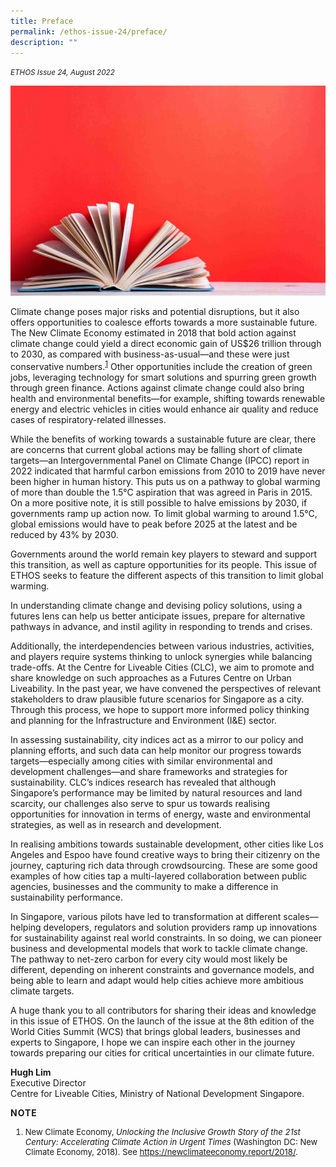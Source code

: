 ```yaml
---
title: Preface
permalink: /ethos-issue-24/preface/
description: ""
---
```

<style>


	
.back a
{
	color: #9f2943;
	font-weight: bold;
}

#banner img
{
	width:100%;
}
	
.author
{
border-bottom: 1px solid black;
margin-top:40px;
padding-bottom:30px;
border-top: 1px solid black;	

}	
	
li {
	font-size: 0.93em;
	
	}	

</style>
<em><small>ETHOS Issue 24, August 2022</small></em>

<img src="/images/Cropped_images/Ethos_Issue_23/print-23-foreword.jpg">
<p>Climate change poses major risks and potential disruptions, but it also offers opportunities to coalesce efforts towards a more sustainable future. The New Climate Economy
estimated in 2018 that bold action against climate change could yield a direct economic gain
of US$26 trillion through to 2030, as compared with business-as-usual—and these were
just conservative numbers.<sup><a href="#notes">1</a></sup> Other opportunities include the creation of green jobs, leveraging technology for smart solutions and spurring green growth through green finance. Actions
against climate change could also bring health and environmental benefits—for
example, shifting towards renewable energy and electric vehicles in cities
would enhance air quality and reduce cases of respiratory-related illnesses.</p>
<p>While the benefits of working towards a sustainable future are clear, there
are concerns that current global actions may be falling short of climate targets—an Intergovernmental Panel
on Climate Change (IPCC) report in 2022 indicated that harmful carbon emissions from 2010 to 2019 have
never been higher in human history. This puts us on a pathway to global warming of more than double the 1.5°C aspiration that was agreed in Paris in 2015. On a more positive note, it is still possible to halve emissions by 2030, if governments ramp up action now. To limit global warming to around
1.5°C, global emissions would have to peak before 2025 at the latest and be reduced by 43% by 2030.</p>
<p>Governments around the world remain key players to steward and support this transition, as well as capture opportunities for its people. This issue of ETHOS seeks to feature the different aspects of this transition to limit global warming.</p>
<p> In understanding climate change and devising policy solutions, using a futures lens can help us better
anticipate issues, prepare for alternative pathways in advance, and instil agility in responding to trends and crises.</p>
<p>Additionally, the interdependencies between various industries, activities, and players require systems thinking to unlock synergies while balancing trade-offs. At the Centre for Liveable Cities (CLC), we
aim to promote and share knowledge on such approaches as a Futures Centre on Urban Liveability. In the past year, we have convened the perspectives of relevant stakeholders to draw plausible future scenarios for Singapore as a city. Through this process, we hope to support more informed policy thinking
and planning for the Infrastructure and Environment (I&amp;E) sector.</p>
<p>In assessing sustainability, city indices act as a mirror to our policy and planning efforts, and such data can help monitor our progress towards targets—especially among cities with similar environmental
and development challenges—and share frameworks and strategies for sustainability. CLC’s indices research has revealed that although Singapore’s performance may be limited by natural resources and land scarcity, our challenges also serve to spur us towards realising opportunities for innovation in terms of energy, waste and environmental strategies, as well as in research and development.</p>
<p>In realising ambitions towards sustainable development, other cities like Los Angeles
and Espoo have found creative ways to bring their citizenry on the journey, capturing rich data through crowdsourcing. These are some good examples of how cities tap a multi-layered collaboration
between public agencies, businesses and the community to make a difference in sustainability performance.</p>
<p>In Singapore, various pilots have led to transformation at different scales—helping developers, regulators and solution providers ramp up innovations for sustainability against real world
constraints. In so doing, we can pioneer business and developmental models that work to tackle climate change. The pathway to net-zero carbon for every city would most likely be different, depending on inherent constraints and governance models, and being able to learn and adapt would help cities achieve
more ambitious climate targets.</p>
<p>A huge thank you to all contributors for sharing their ideas and knowledge in this issue of ETHOS. On the launch of the issue at the 8th edition of the World Cities Summit (WCS) that brings global leaders, businesses and experts to Singapore, I hope we can inspire each other in the journey towards preparing
our cities for critical uncertainties in our climate future.</p>


<b>Hugh Lim</b><br>
Executive Director<br>
Centre for Liveable Cities, Ministry of National Development Singapore.
<p style="font-weight: bold; letter-spacing: 1px;" class="small-text"> <a name="note"></a>NOTE</p>
<ol>
    <li class="small-text">New Climate Economy, <em>Unlocking the Inclusive Growth Story of the 21st Century:
    Accelerating Climate Action in Urgent Times</em> (Washington DC: New Climate Economy, 2018).
    See <a target="_blank" href="https://newclimateeconomy.report/2018/">https://newclimateeconomy.report/2018/</a>.</li>
</ol>
<p></p>